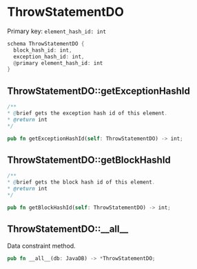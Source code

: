 # ThrowStatementDO

Primary key: `element_hash_id: int`

```rust
schema ThrowStatementDO {
  block_hash_id: int,
  exception_hash_id: int,
  @primary element_hash_id: int
}
```
## ThrowStatementDO::getExceptionHashId

```java
/**
* @brief gets the exception hash id of this element.
* @return int
*/
```
```rust
pub fn getExceptionHashId(self: ThrowStatementDO) -> int;
```
## ThrowStatementDO::getBlockHashId

```java
/**
* @brief gets the block hash id of this element.
* @return int
*/
```
```rust
pub fn getBlockHashId(self: ThrowStatementDO) -> int;
```
## ThrowStatementDO::\_\_all\_\_

Data constraint method.

```rust
pub fn __all__(db: JavaDB) -> *ThrowStatementDO;
```
